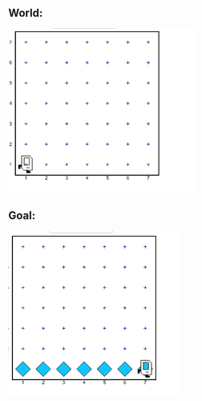 ## World:

<img src="/Images/put_beeper_&_move_using_while_loop_World.PNG" />

## Goal:
<img src="/Images/put_beeper_&_move_using_while_loop_Goal.PNG" />



